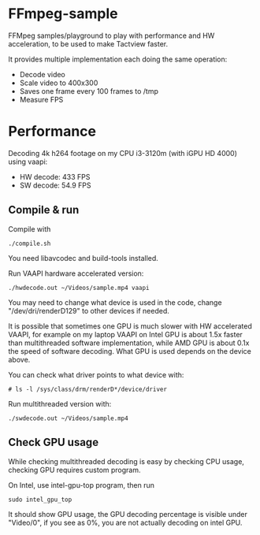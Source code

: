 # FFmpeg-sample

FFMpeg samples/playground to play with performance and HW acceleration, to be used to make Tactview faster.

It provides multiple implementation each doing the same operation:

 - Decode video
 - Scale video to 400x300
 - Saves one frame every 100 frames to /tmp
 - Measure FPS

# Performance

Decoding 4k h264 footage on my CPU i3-3120m (with iGPU HD 4000) using vaapi:

 - HW decode: 433 FPS
 - SW decode: 54.9 FPS

## Compile & run

Compile with

    ./compile.sh

You need libavcodec and build-tools installed.

Run VAAPI hardware accelerated version:

    ./hwdecode.out ~/Videos/sample.mp4 vaapi

You may need to change what device is used in the code, change "/dev/dri/renderD129" to other devices if needed.

It is possible that sometimes one GPU is much slower with HW accelerated VAAPI, for
 example on my laptop VAAPI on Intel GPU is about 1.5x faster than multithreaded software implementation,
 while AMD GPU is about 0.1x the speed of software decoding. What GPU is used depends on the device above.

You can check what driver points to what device with:

    # ls -l /sys/class/drm/renderD*/device/driver


Run multithreaded version with:

    ./swdecode.out ~/Videos/sample.mp4

## Check GPU usage

While checking multithreaded decoding is easy by checking CPU usage, checking GPU requires custom program.

On Intel, use intel-gpu-top program, then run

    sudo intel_gpu_top

It should show GPU usage, the GPU decoding percentage is visible under "Video/0", if you see as 0%, you are not actually decoding on intel GPU.
